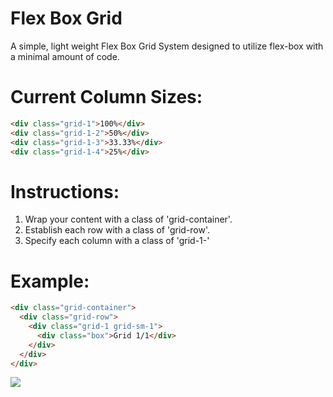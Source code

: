 # Flex Box Grid
A simple, light weight Flex Box Grid System designed to utilize flex-box with a minimal amount of code.

Current Column Sizes:
===
```HTML
<div class="grid-1">100%</div>
<div class="grid-1-2">50%</div>
<div class="grid-1-3">33.33%</div>
<div class="grid-1-4">25%</div>
```

Instructions:
===
1. Wrap your content with a class of 'grid-container'.
2. Establish each row with a class of 'grid-row'.
3. Specify each column with a class of 'grid-1-'

Example:
===
```HTML
<div class="grid-container">
  <div class="grid-row">
    <div class="grid-1 grid-sm-1">
      <div class="box">Grid 1/1</div>
    </div>
  </div>
</div>
```

![](https://raw.githubusercontent.com/stephenherko/flex-box-grid/master/screenshot.png)
